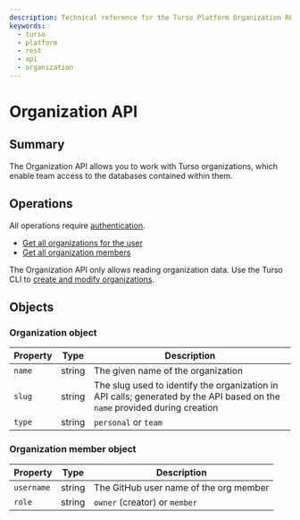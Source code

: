 ```yaml
---
description: Technical reference for the Turso Platform Organization REST API.
keywords:
  - turso
  - platform
  - rest
  - api
  - organization
---
```


# Organization API

## Summary

The Organization API allows you to work with Turso organizations, which enable
team access to the databases contained within them.

## Operations

All operations require [authentication].

- [Get all organizations for the user](/reference/platform-rest-api/organization/get-organizations-for-user)
- [Get all organization members](/reference/platform-rest-api/organization/get-organization-members)

The Organization API only allows reading organization data. Use the Turso CLI to
[create and modify organizations].

## Objects

### Organization object

| Property | Type | Description |
| --- | --- | --- |
| `name` | string | The given name of the organization |
| `slug` | string | The slug used to identify the organization in API calls; generated by the API based on the `name` provided during creation |
| `type` | string | `personal` or `team` |

### Organization member object

| Property | Type | Description |
| --- | --- | --- |
| `username` | string | The GitHub user name of the org member |
| `role` | string | `owner` (creator) or `member` |


[authentication]: /reference/platform-rest-api/#authentication
[create and modify organizations]: /reference/turso-cli#team-collaboration-with-organizations
